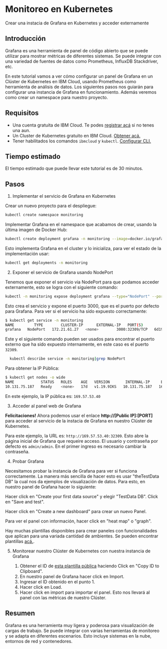 # Monitoreo en Kubernetes
Crear una instacia de Grafana en Kubernetes y acceder externamente

## Introducción

Grafana es una herramienta de panel de código abierto que se puede utilizar para mostrar métricas de diferentes sistemas. Se puede integrar con una variedad de fuentes de datos como Prometheus, InfluxDB Stackdriver, etc.

En este tutorial vamos a ver cómo configurar un panel de Grafana en un Clúster de Kubernetes en IBM Cloud, usando Prometheus como herramienta de análisis de datos. Los siguientes pasos nos guiarán para configurar una instancia de Grafana en funcionamiento. Además veremos como crear un namespace para nuestro proyecto.

## Requisitos
- Una cuenta gratuita de IBM Cloud. Te podes [registrar acá](https://cloud.ibm.com/registration) si no tenes una aun.
- Un Cluster de Kubernetes gratuito en IBM Cloud. [Obtener acá.](https://cloud.ibm.com/kubernetes/catalog/create)
- Tener habilitados los comandos `ibmcloud` y `kubectl`. [Configurar CLI.](https://cloud.ibm.com/docs/containers?topic=containers-cs_cli_install)

## Tiempo estimado
El tiempo estimado que puede llevar este tutorial es de 30 minutos.

## Pasos

1. Implementar el servicio de Grafana en Kubernetes

  Crear un nuevo proyecto para el despliegue:
```bash
kubectl create namespace monitoring
```
  Implementar Grafana en el namespace que acabamos de crear, usando la última imagen de Docker Hub:
```bash
kubectl create deployment grafana -n monitoring --image=docker.io/grafana/grafana:latest
```
  Esto implementa Grafana en el cluster y lo inicializa, para ver el estado de la implementación usar:
  ```bash
kubectl get deployments -n monitoring
```

2. Exponer el servicio de Grafana usando NodePort

  Tenemos que exponer el servicio via NodePort para que podamos acceder externamente, esto se logra con el siguiente comando:
```bash
kubectl -n monitoring expose deployment grafana --type="NodePort" --port 3000
```
  Esto crea el servicio y expone el puerto 3000, que es el puerto por defecto para Grafana. Para ver si el servicio ha sido expuesto correctamente:
```bash
$ kubectl get service -n monitoring
NAME         TYPE        CLUSTER-IP      EXTERNAL-IP   PORT(S)          AGE
grafana   NodePort   172.21.61.27   <none>        3000:32309/TCP   6d19h
```
  Este y el siguiente comando pueden ser usados para encontrar el puerto externo que ha sido expuesto internamente, en este caso es el puerto `32309`.
```bash
  kubectl describe service -n monitoring|grep NodePort
```
  Para obtener la IP Pública:

  ```bash
  $ kubectl get nodes -o wide
  NAME            STATUS   ROLES    AGE   VERSION       INTERNAL-IP     EXTERNAL-IP
  10.131.75.187   Ready    <none>   17d   v1.19.9IKS   10.131.75.187   169.57.53.40
  ```
  En este ejemplo, la IP pública es: `169.57.53.40`


3. Acceder al panel web de Grafana

  **Felicitaciones!** Ahora podemos usar el enlace **http://[Public IP]:[PORT]** para acceder al servicio de la instacia de Grafana en nuestro Clúster de Kubernetes.

  Para este ejemplo, la URL es: `http://169.57.53.40:32309`. Esto abre la página inicial de Grafana que requeire acceso. El usuario y contraseña por defecto es `admin/admin`. En el primer ingreso es necesario cambiar la contraseña.

4. Probar Grafana

  Necesitamos probar la instancia de Grafana para ver si funciona correctamente. La manera más sencilla de hacer esto es usar "theTestData DB" la cual nos da ejemplos de visualización de datos. Para esto, en nuestro panel de Grafana hacer lo siguiente:

  Hacer click en "Create your first data source" y elegir "TestData DB". Click en "Save and test".

  Hacer click en "Create a new dashboard" para crear un nuevo Panel.

  Para ver el panel con información, hacer click en "heat map" o "graph".

  Hay muchas plantillas disponibles para crear paneles con funcionalidades que aplican para una variada cantidad de ambientes. Se pueden encontrar plantillas [acá.](https://grafana.com/grafana/dashboards?search=kubernetes).

5. Monitorear nuestro Clúster de Kubernetes con nuestra instancia de Grafana

    1. Obtener el ID de [esta plantilla pública](https://grafana.com/grafana/dashboards/8588) haciendo Click en "Copy ID to Clipboard".
    2. En nuestro panel de Grafana hacer click en Import.
    3. Ingresar el ID obtenido en el punto 1.
    4. Hacer click en Load.
    5. Hacer click en import para importar el panel. Esto nos llevará al panel con las métricas de nuestro Clúster.


## Resumen
Grafana es una herramienta muy ligera y poderosa para visualización de cargas de trabajo. Se puede integrar con varias herramientas de monitoreo y se adapta en diferentes escenarios. Esto incluye sistemas en la nube, entornos de red y contenedores.